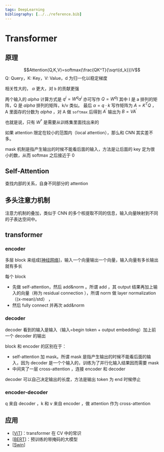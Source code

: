```yaml
---
tags: DeepLearning
bibliography: [../../reference.bib]
---
```

# Transformer

## 原理

$$Attention(Q,K,V)=softmax(\frac{QK^T}{\sqrt{d_k}})V$$
Q: Query，K: Key，V: Value，d 为归一化以稳定梯度

相关性大的， $\alpha$ 更大，对 `b` 的贡献更强

两个输入的 $alpha$ 计算方式是 $q^i=W^qa^i$ 亦可写作 $Q=W^qI$ 其中 I 是 a 排列的矩阵，Q 是 $alpha$ 排列的矩阵，k/v 类似。 最后 $\alpha=q \cdot k$ 写作矩阵为 $A=K^TQ$ ，A 里面存的分数为 $alpha$ ，对 A 做 `softmax` 后得到 $A^\prime$ 输出为 $B=VA^\prime$

也就是说，只有 $W^*$ 是需要从训练集里面找出来的

如果 attention 限定在较小的范围内（local attention），那么和 CNN 其实差不多。

mask 机制是指产生输出的时候不能看后面的输入，方法是让后面的 key 定为很小的数，从而 softmax 之后接近于 0

## Self-Attention

查找内部的关系，自身不同部分的 attention

## 多头注意力机制

注意力机制的叠加，类似于 CNN 的多个核提取不同的信息，输入向量映射到不同的子表达空间中。

## transformer

### encoder

多层 block 来组成[[神经网络]]，输入一个向量输出一个向量，输入向量有多长输出就有多长

每个 block

- 先做 self-attention，然后 add&norm 。所谓 add ，其 output 结果再加上输入的向量（称为 residual connection ），所谓 norm 做 layer normalization （(x-mean)/std） ，
- 然后 fully connect 并再次 add&norm

### decoder

decoder 看到的输入是输入（输入=begin token + output embedding）加上前一个 decoder 的输出

block 和 encoder 的区别在于：

- self-attention 加 mask。所谓 mask 是指产生输出的时候不能看后面的输入，因为 decoder 是一个个输入的，训练为了并行化输入结果因而需要 mask
- 中间夹了一层 cross-attention ，连接 encoder 和 decoder

decoder 可以自己决定输出的长度，方法是输出 token 为 end 时候停止

### encoder-decoder

q 来自 decoder ，k 和 v 来自 encoder ，做 attention 作为 cross-attention

## 应用

- [[ViT]]：transformer 在 CV 中的常识
- [[BERT]]：预训练的带掩码的大模型
- [[Swin]]

[//begin]: # "Autogenerated link references for markdown compatibility"
[神经网络]: 神经网络.md "神经网络"
[ViT]: model/ViT.md "ViT"
[BERT]: model/BERT.md "BERT"
[Swin]: model/Swin.md "Swin"
[//end]: # "Autogenerated link references"
